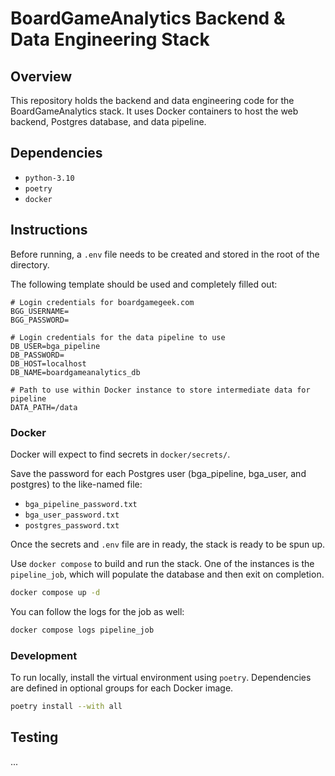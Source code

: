 # BoardGameAnalytics Backend & Data Engineering Stack

## Overview

This repository holds the backend and data engineering code for the BoardGameAnalytics stack. It uses Docker containers
to host the web backend, Postgres database, and data pipeline.

## Dependencies

- `python-3.10`
- `poetry`
- `docker`

## Instructions

Before running, a `.env` file needs to be created and stored in the root of the directory.

The following template should be used and completely filled out:

```
# Login credentials for boardgamegeek.com
BGG_USERNAME=
BGG_PASSWORD=

# Login credentials for the data pipeline to use
DB_USER=bga_pipeline
DB_PASSWORD=
DB_HOST=localhost
DB_NAME=boardgameanalytics_db

# Path to use within Docker instance to store intermediate data for pipeline
DATA_PATH=/data
```

### Docker

Docker will expect to find secrets in `docker/secrets/`.

Save the password for each Postgres user (bga_pipeline, bga_user, and postgres) to the like-named file:

- `bga_pipeline_password.txt`
- `bga_user_password.txt`
- `postgres_password.txt`

Once the secrets and `.env` file are in ready, the stack is ready to be spun up.

Use `docker compose` to build and run the stack. One of the instances is the `pipeline_job`, which will populate the
database and then exit on completion.

```bash
docker compose up -d
```

You can follow the logs for the job as well:

```bash
docker compose logs pipeline_job
```

### Development

To run locally, install the virtual environment using `poetry`. Dependencies are defined in optional groups for each
Docker image.

```bash
poetry install --with all
```

## Testing

...